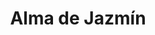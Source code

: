 ---
title: "Alma de Jazmín"
url: /ciudad-autonoma-de-buenos-aires/alma-de-jazmin/
shop: Allgemein
---